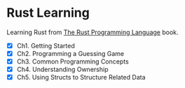 # Rust Learning

Learning Rust from [The Rust Programming Language](https://doc.rust-lang.org/book/title-page.html) book.

- [x] Ch1. Getting Started
- [x] Ch2. Programming a Guessing Game
- [x] Ch3. Common Programming Concepts
- [x] Ch4. Understanding Ownership
- [x] Ch5. Using Structs to Structure Related Data
